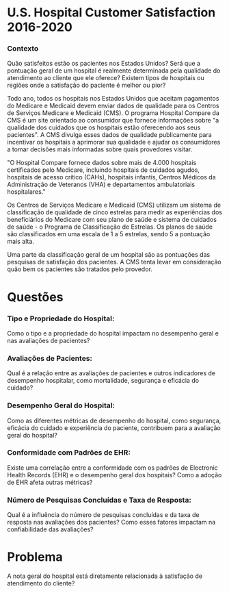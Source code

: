 # U.S. Hospital Customer Satisfaction 2016-2020

### Contexto
Quão satisfeitos estão os pacientes nos Estados Unidos? Será que a pontuação geral de um hospital é realmente determinada pela qualidade do atendimento ao cliente que ele oferece? Existem tipos de hospitais ou regiões onde a satisfação do paciente é melhor ou pior?

Todo ano, todos os hospitais nos Estados Unidos que aceitam pagamentos do Medicare e Medicaid devem enviar dados de qualidade para os Centros de Serviços Medicare e Medicaid (CMS). O programa Hospital Compare da CMS é um site orientado ao consumidor que fornece informações sobre "a qualidade dos cuidados que os hospitais estão oferecendo aos seus pacientes". A CMS divulga esses dados de qualidade publicamente para incentivar os hospitais a aprimorar sua qualidade e ajudar os consumidores a tomar decisões mais informadas sobre quais provedores visitar.

"O Hospital Compare fornece dados sobre mais de 4.000 hospitais certificados pelo Medicare, incluindo hospitais de cuidados agudos, hospitais de acesso crítico (CAHs), hospitais infantis, Centros Médicos da Administração de Veteranos (VHA) e departamentos ambulatoriais hospitalares."

Os Centros de Serviços Medicare e Medicaid (CMS) utilizam um sistema de classificação de qualidade de cinco estrelas para medir as experiências dos beneficiários do Medicare com seu plano de saúde e sistema de cuidados de saúde - o Programa de Classificação de Estrelas. Os planos de saúde são classificados em uma escala de 1 a 5 estrelas, sendo 5 a pontuação mais alta.

Uma parte da classificação geral de um hospital são as pontuações das pesquisas de satisfação dos pacientes. A CMS tenta levar em consideração quão bem os pacientes são tratados pelo provedor.

# Questões

### Tipo e Propriedade do Hospital:
Como o tipo e a propriedade do hospital impactam no desempenho geral e nas avaliações de pacientes?

### Avaliações de Pacientes:
Qual é a relação entre as avaliações de pacientes e outros indicadores de desempenho hospitalar, como mortalidade, segurança e eficácia do cuidado?

### Desempenho Geral do Hospital:
Como as diferentes métricas de desempenho do hospital, como segurança, eficácia do cuidado e experiência do paciente, contribuem para a avaliação geral do hospital?

### Conformidade com Padrões de EHR:
Existe uma correlação entre a conformidade com os padrões de Electronic Health Records (EHR) e o desempenho geral dos hospitais? Como a adoção de EHR afeta outras métricas?

### Número de Pesquisas Concluídas e Taxa de Resposta:
Qual é a influência do número de pesquisas concluídas e da taxa de resposta nas avaliações dos pacientes? Como esses fatores impactam na confiabilidade das avaliações?

# Problema
A nota geral do hospital está diretamente relacionada à satisfação de atendimento do cliente?
